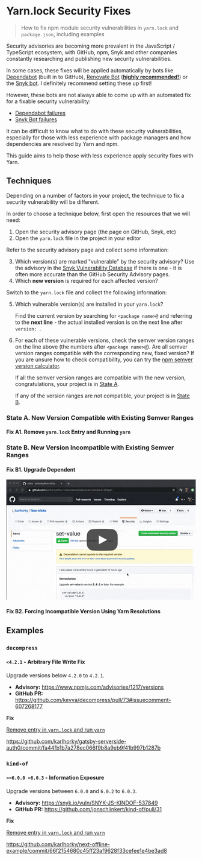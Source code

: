 # Yarn.lock Security Fixes

> How to fix npm module security vulnerabilities in `yarn.lock` and `package.json`, including examples

Security advisories are becoming more prevalent in the JavaScript / TypeScript ecosystem, with GitHub, npm, Snyk and other companies constantly researching and publishing new security vulnerabilities.

In some cases, these fixes will be applied automatically by bots like [Dependabot](https://dependabot.com/) (built in to GitHub), [Renovate Bot](https://renovate.whitesourcesoftware.com/) ([**highly recommended!**](https://twitter.com/karlhorky/status/1245009)) or the [Snyk bot](https://support.snyk.io/hc/en-us/articles/360004032117-GitHub-scan-monitor-and-remediate). I definitely recommend setting these up first!

However, these bots are not always able to come up with an automated fix for a fixable security vulnerability:

- [Dependabot failures](https://twitter.com/karlhorky/status/1239183744625446919)
- [Snyk Bot failures](https://twitter.com/karlhorky/status/1244712138511351809)

It can be difficult to know what to do with these security vulnerabilities, especially for those with less experience with package managers and how dependencies are resolved by Yarn and npm.

This guide aims to help those with less experience apply security fixes with Yarn.

## Techniques

Depending on a number of factors in your project, the technique to fix a security vulnerability will be different.

In order to choose a technique below, first open the resources that we will need:

1. Open the security advisory page (the page on GitHub, Snyk, etc)
2. Open the `yarn.lock` file in the project in your editor

Refer to the security advisory page and collect some information:

3. Which version(s) are marked "vulnerable" by the security advisory? Use the advisory in the [Snyk Vulnerability Database](https://snyk.io/vuln/) if there is one - it is often more accurate than the GitHub Security Advisory pages.
4. Which **new version** is required for each affected version?

Switch to the `yarn.lock` file and collect the following information:

5. Which vulnerable version(s) are installed in your `yarn.lock`?
   
   Find the current version by searching for `<package name>@` and referring to the **next line** - the actual installed version is on the next line after `version: `.
6. For each of these vulnerable versions, check the semver version ranges on the line above (the numbers after `<package name>@`). Are all semver version ranges compatible with the corresponding new, fixed version? If you are unsure how to check compatibility, you can try the [npm semver version calculator](https://semver.npmjs.com/).
   
   If all the semver version ranges are compatible with the new version, congratulations, your project is in [State A](#state-a-new-version-compatible-with-existing-semver-ranges).
   
   If any of the version ranges are not compatible, your project is in [State B](#state-b-new-version-incompatible-with-existing-semver-ranges).

### State A. New Version Compatible with Existing Semver Ranges

#### Fix A1. Remove `yarn.lock` Entry and Running `yarn`

### State B. New Version Incompatible with Existing Semver Ranges

#### Fix B1. Upgrade Dependent

<a href="https://www.youtube.com/watch?v=tIofvKtMT3U" target="_blank">
  <img src="upgrade-dependent.gif" alt="Screen capture illustrating steps of upgrading ancestor dependency" />
</a>

#### Fix B2. Forcing Incompatible Version Using Yarn Resolutions

## Examples

### `decompress`

#### `<4.2.1` - Arbitrary File Write Fix

Upgrade versions below `4.2.0` to `4.2.1`.

- **Advisory:** https://www.npmjs.com/advisories/1217/versions
- **GitHub PR:** https://github.com/kevva/decompress/pull/73#issuecomment-607268177

**Fix**

[Remove entry in `yarn.lock` and run `yarn`](https://github.com/karlhorky/yarn-lock-security-fixes/blob/master/README.md#1a-removing-yarnlock-entry-and-running-yarn)

https://github.com/karlhorky/gatsby-serverside-auth0/commit/fa44fb1b7a278ec066f9b8a9eb9f41b997b1287b

### `kind-of`

#### `>=6.0.0 <6.0.3` - Information Exposure

Upgrade versions between `6.0.0` and `6.0.2` to `6.0.3`.

- **Advisory:** https://snyk.io/vuln/SNYK-JS-KINDOF-537849
- **GitHub PR:** https://github.com/jonschlinkert/kind-of/pull/31

**Fix**

[Remove entry in `yarn.lock` and run `yarn`](https://github.com/karlhorky/yarn-lock-security-fixes/blob/master/README.md#1a-removing-yarnlock-entry-and-running-yarn)

https://github.com/karlhorky/next-offline-example/commit/66f2154680c45ff23af9628f33cefee1e4be3ad8

